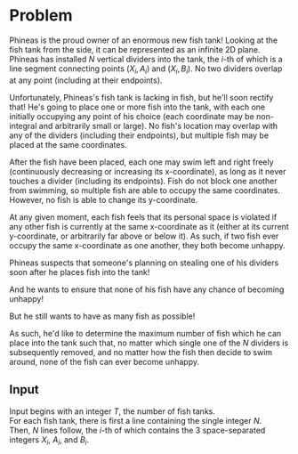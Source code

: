 # Problem

Phineas is the proud owner of an enormous new fish tank! Looking at the fish tank from the side, it can be represented as an infinite 2D plane. Phineas has installed $N$ vertical dividers into the tank, the $i$-th of which is a line segment connecting points $(X_i, A_i)$ and $(X_i, B_i)$. No two dividers overlap at any point (including at their endpoints).

Unfortunately, Phineas's fish tank is lacking in fish, but he'll soon rectify that! He's going to place one or more fish into the tank, with each one initially occupying any point of his choice (each coordinate may be non-integral and arbitrarily small or large). No fish's location may overlap with any of the dividers (including their endpoints), but multiple fish may be placed at the same coordinates.

After the fish have been placed, each one may swim left and right freely (continuously decreasing or increasing its x-coordinate), as long as it never touches a divider (including its endpoints). Fish do not block one another from swimming, so multiple fish are able to occupy the same coordinates. However, no fish is able to change its y-coordinate.

At any given moment, each fish feels that its personal space is violated if any other fish is currently at the same x-coordinate as it (either at its current y-coordinate, or arbitrarily far above or below it). As such, if two fish ever occupy the same x-coordinate as one another, they both become unhappy.

Phineas suspects that someone's planning on stealing one of his dividers soon after he places fish into the tank!

And he wants to ensure that none of his fish have any chance of becoming unhappy!

But he still wants to have as many fish as possible!

As such, he'd like to determine the maximum number of fish which he can place into the tank such that, no matter which single one of the $N$ dividers is subsequently removed, and no matter how the fish then decide to swim around, none of the fish can ever become unhappy.

## Input

Input begins with an integer $T$, the number of fish tanks.  
For each fish tank, there is first a line containing the single integer $N$.  
Then, $N$ lines follow, the $i$-th of which contains the 3 space-separated integers $X_i$, $A_i$, and $B_i$.
